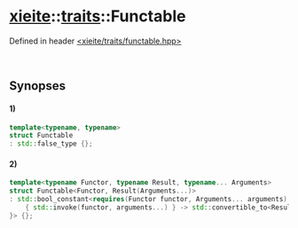 # [xieite](../../xieite.md)\:\:[traits](../../traits.md)\:\:Functable
Defined in header [<xieite/traits/functable.hpp>](../../../include/xieite/traits/functable.hpp)

&nbsp;

## Synopses
#### 1)
```cpp
template<typename, typename>
struct Functable
: std::false_type {};
```
#### 2)
```cpp
template<typename Functor, typename Result, typename... Arguments>
struct Functable<Functor, Result(Arguments...)>
: std::bool_constant<requires(Functor functor, Arguments... arguments) {
    { std::invoke(functor, arguments...) } -> std::convertible_to<Result>;
}> {};
```
